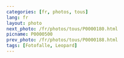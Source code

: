 ```yaml
---
categories: [fr, photos, tous]
lang: fr
layout: photo
next_photo: /fr/photos/tous/P0000180.html
picname: P0000500
prev_photo: /fr/photos/tous/P0000188.html
tags: [Fotofalle, Leopard]
---
```

